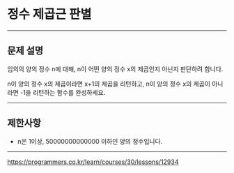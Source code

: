 # 정수 제곱근 판별

---

## 문제 설명

임의의 양의 정수 n에 대해, n이 어떤 양의 정수 x의 제곱인지 아닌지 판단하려 합니다.

n이 양의 정수 x의 제곱이라면 x+1의 제곱을 리턴하고, n이 양의 정수 x의 제곱이 아니라면 -1을 리턴하는 함수를 완성하세요.

---

## 제한사항

- n은 1이상, 50000000000000 이하인 양의 정수입니다.

---

https://programmers.co.kr/learn/courses/30/lessons/12934
